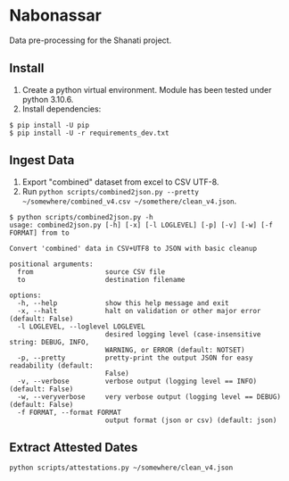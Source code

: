# Nabonassar

Data pre-processing for the Shanati project.

## Install

1. Create a python virtual environment. Module has been tested under python 3.10.6.
2. Install dependencies:

```
$ pip install -U pip
$ pip install -U -r requirements_dev.txt
```

## Ingest Data

1. Export "combined" dataset from excel to CSV UTF-8.
2. Run `python scripts/combined2json.py --pretty ~/somewhere/combined_v4.csv ~/somethere/clean_v4.json`.

```
$ python scripts/combined2json.py -h
usage: combined2json.py [-h] [-x] [-l LOGLEVEL] [-p] [-v] [-w] [-f FORMAT] from to

Convert 'combined' data in CSV+UTF8 to JSON with basic cleanup

positional arguments:
  from                  source CSV file
  to                    destination filename

options:
  -h, --help            show this help message and exit
  -x, --halt            halt on validation or other major error (default: False)
  -l LOGLEVEL, --loglevel LOGLEVEL
                        desired logging level (case-insensitive string: DEBUG, INFO,
                        WARNING, or ERROR (default: NOTSET)
  -p, --pretty          pretty-print the output JSON for easy readability (default:
                        False)
  -v, --verbose         verbose output (logging level == INFO) (default: False)
  -w, --veryverbose     very verbose output (logging level == DEBUG) (default: False)
  -f FORMAT, --format FORMAT
                        output format (json or csv) (default: json)
```

## Extract Attested Dates

`python scripts/attestations.py ~/somewhere/clean_v4.json`


